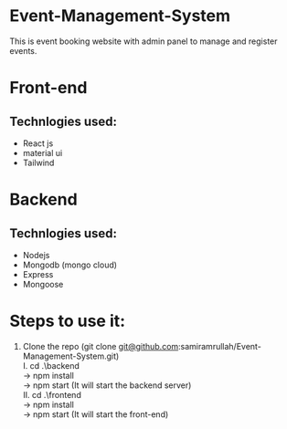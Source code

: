 # Event-Management-System
This is event booking website with admin panel to manage and register events.

# Front-end
  ## Technlogies used:
  * React js
  * material ui
  * Tailwind

# Backend
 ## Technlogies used:
 * Nodejs
 * Mongodb (mongo cloud)
 * Express
 * Mongoose


 # Steps to use it:
 
 1. Clone the repo (git clone git@github.com:samiramrullah/Event-Management-System.git) <br>
    I.  cd .\backend <br>
        -> npm install <br>
        -> npm start (It will start the backend server) <br>
    II. cd .\frontend <br>
        -> npm install <br>
        -> npm start (It will start the front-end) <br>